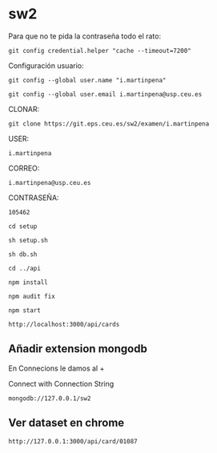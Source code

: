# sw2

Para que no te pida la contraseña todo el rato:
```
git config credential.helper "cache --timeout=7200"
```

Configuración usuario:
```
git config --global user.name "i.martinpena"
```
```
git config --global user.email i.martinpena@usp.ceu.es
```

CLONAR:
```
git clone https://git.eps.ceu.es/sw2/examen/i.martinpena
```

USER:
```
i.martinpena
```

CORREO:
```
i.martinpena@usp.ceu.es
```

CONTRASEÑA: 
```
105462
```

```
cd setup
```

```
sh setup.sh
```

```
sh db.sh
```

```
cd ../api
```

```
npm install
```

```
npm audit fix
```

```
npm start
```

```
http://localhost:3000/api/cards
```

## Añadir extension mongodb

En Connecions le damos al +

Connect with Connection String

```
mongodb://127.0.0.1/sw2
```

## Ver dataset en chrome

```
http://127.0.0.1:3000/api/card/01087
```








